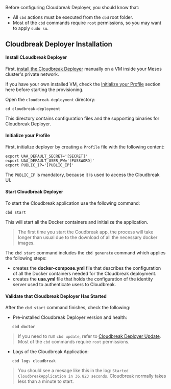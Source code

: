 Before configuring Cloudbreak Deployer, you should know that:

  * All `cbd` actions must be executed from the `cbd` root folder.
  * Most of the `cbd` commands require `root` permissions, so you may want to apply `sudo su`.

## Cloudbreak Deployer Installation

#### Install CLoudbreak Deployer

First, [install the Cloudbreak Deployer](onprem.md) manually on a VM inside your Mesos cluster's private network.

If you have your own installed VM, check the [Initialize your Profile](mesos.md#initialize-your-profile) section here before starting the provisioning.

Open the `cloudbreak-deployment` directory:

```
cd cloudbreak-deployment
```
This directory contains configuration files and the supporting binaries for Cloudbreak Deployer.

#### Initialize your Profile

First, initialize deployer by creating a `Profile` file with the following content:

```
export UAA_DEFAULT_SECRET='[SECRET]'
export UAA_DEFAULT_USER_PW='[PASSWORD]'
export PUBLIC_IP='[PUBLIC_IP]'
```

The `PUBLIC_IP` is mandatory, because it is used to access the Cloudbreak UI.

#### Start Cloudbreak Deployer

To start the Cloudbreak application use the following command:  
```
cbd start
```
This will start all the Docker containers and initialize the application. 

>The first time you start the Coudbreak app, the process will take longer than usual due to the download of all the necessary docker images.

The `cbd start` command includes the `cbd generate` command which applies the following steps:

- creates the **docker-compose.yml** file that describes the configuration of all the Docker containers needed for the Cloudbreak deployment.
- creates the **uaa.yml** file that holds the configuration of the identity server used to authenticate users to Cloudbreak.

#### Validate that Cloudbreak Deployer Has Started

After the `cbd start` command finishes, check the following:

- Pre-installed Cloudbreak Deployer version and health:
```
   cbd doctor
```
>If you need to run `cbd update`, refer to [Cloudbreak Deployer Update](update.md#update-cloudbreak-deployer). Most of the `cbd` commands require `root` permissions.

- Logs of the Cloudbreak Application:
```
   cbd logs cloudbreak
```
>You should see a mesage like this in the log: `Started CloudbreakApplication in 36.823 seconds`. Cloudbreak normally takes less than a minute to start.
